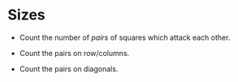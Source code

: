# Sizes

<!-- %% svg-grid: none -->
<!-- %% mathjax        -->
<!-- %% hide           -->

* Count the number of *pairs* of squares which attack each other.

* Count the pairs on row/columns.
* Count the pairs on diagonals.
